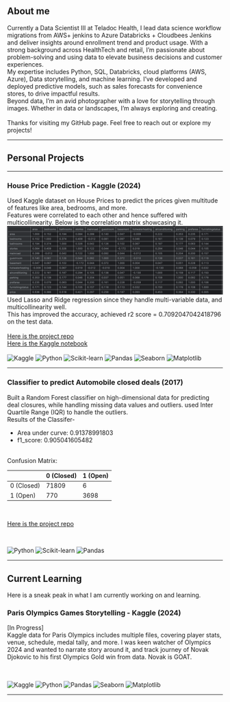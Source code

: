 ## About me

Currently a Data Scientist III at Teladoc Health, I lead data science workflow migrations from AWS+ jenkins to Azure Databricks + Cloudbees Jenkins and deliver insights around enrollment trend and product usage. With a strong background across HealthTech and retail, I’m passionate about problem-solving and using data to elevate business decisions and customer experiences.
<br>
My expertise includes Python, SQL, Databricks, cloud platforms (AWS, Azure), Data storytelling, and machine learning. I’ve developed and deployed predictive models, such as sales forecasts for convenience stores, to drive impactful results.
<br>
Beyond data, I’m an avid photographer with a love for storytelling through images. Whether in data or landscapes, I’m always exploring and creating.
<br><br>
Thanks for visiting my GitHub page. Feel free to reach out or explore my projects!

---

## Personal Projects
---

### House Price Prediction - Kaggle (2024)

Used Kaggle dataset on House Prices to predict the prices given multitude of features  like area, bedrooms, and more.<br>
Features were correlated to each other and hence suffered with multicollinearity. Below is the correlation matrix showcasing it.
<img src="images/house_price_corr_matrix.png?raw=true"/>
<br>
Used Lasso and Ridge regression since they handle multi-variable data, and multicollinearity well. <br>
This has improved the accuracy, achieved r2 score = 0.7092047042418796 on the test data. <br><br>
[Here is the project repo](https://github.com/kartikpradyumna92/Kaggle_House_Price_Predictions) <br>
[Here is the Kaggle notebook](https://www.kaggle.com/code/kartikpradyumna92/housing-price-prediction/notebook) <br>
<br>
![Kaggle](https://img.shields.io/badge/Kaggle-20BEFF?style=flat&logo=kaggle&logoColor=white)
![Python](https://img.shields.io/badge/Python-3776AB?style=for-the-badge&logo=python&logoColor=white)
![Scikit-learn](https://img.shields.io/badge/scikit--learn-F7931E?style=flat&logo=scikit-learn&logoColor=white)
![Pandas](https://img.shields.io/badge/Pandas-150458?style=flat&logo=pandas&logoColor=white)
![Seaborn](https://img.shields.io/badge/Seaborn-30A9DE?style=flat&logo=seaborn&logoColor=white)
![Matplotlib](https://img.shields.io/badge/Matplotlib-003B57?style=flat&logo=matplotlib&logoColor=white)


---
### Classifier to predict Automobile closed deals (2017)
Built a Random Forest classifier on high-dimensional data for predicting deal closures, while handling missing data values and outliers. used Inter Quartile Range (IQR) to handle the outliers.
<br>
Results of the Classifer- <br>
- Area under curve: 0.91378991803
- f1_score: 0.905041605482<br><br>

Confusion Matrix: 

|                | 0 (Closed) | 1 (Open) |
|----------------|---------------------|---------------------|
| 0 (Closed) |          71809         |          6         |
| 1 (Open) |          770         |          3698         |

<br>

[Here is the project repo](https://github.com/kartikpradyumna92/Data-Science--Analysis-of-automobiles-deals-captured)

<br>

![Python](https://img.shields.io/badge/Python-3776AB?style=for-the-badge&logo=python&logoColor=white)
![Scikit-learn](https://img.shields.io/badge/scikit--learn-F7931E?style=flat&logo=scikit-learn&logoColor=white)
![Pandas](https://img.shields.io/badge/Pandas-150458?style=flat&logo=pandas&logoColor=white)

---

## Current Learning

Here is a sneak peak in what I am currently working on and learning.

### Paris Olympics Games Storytelling - Kaggle (2024)
[In Progress] <br>
Kaggle data for Paris Olympics includes multiple files, covering player stats, venue, schedule, medal tally, and more. I was keen watcher of Olympics 2024 and wanted to narrate story around it, and track journey of Novak Djokovic to his first Olympics Gold win from data. Novak is GOAT.
<!--<br>
 Kaggle notebook link to be updated as soon as it's published. -->
<br><br>
![Kaggle](https://img.shields.io/badge/Kaggle-20BEFF?style=flat&logo=kaggle&logoColor=white)
![Python](https://img.shields.io/badge/Python-3776AB?style=for-the-badge&logo=python&logoColor=white)
![Pandas](https://img.shields.io/badge/Pandas-150458?style=flat&logo=pandas&logoColor=white)
![Seaborn](https://img.shields.io/badge/Seaborn-30A9DE?style=flat&logo=seaborn&logoColor=white)
![Matplotlib](https://img.shields.io/badge/Matplotlib-003B57?style=flat&logo=matplotlib&logoColor=white)




---




